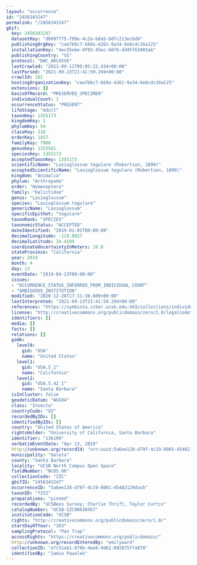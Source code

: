 ```yaml
---
layout: "occurrence"
id: "2456343247"
permalink: "/2456343247"
gbif:
  key: 2456343247
  datasetKey: "d6097f75-f99e-4c2a-b8a5-b0fc213ecbd0"
  publishingOrgKey: "cae7b6c7-669a-4261-9a34-6e8cdc16a125"
  installationKey: "4ec55ebe-9f92-45ec-b076-dd45f61003ab"
  publishingCountry: "US"
  protocol: "DWC_ARCHIVE"
  lastCrawled: "2021-09-11T09:05:22.434+00:00"
  lastParsed: "2021-09-23T21:41:59.294+00:00"
  crawlId: 161
  hostingOrganizationKey: "cae7b6c7-669a-4261-9a34-6e8cdc16a125"
  extensions: {}
  basisOfRecord: "PRESERVED_SPECIMEN"
  individualCount: 1
  occurrenceStatus: "PRESENT"
  lifeStage: "Adult"
  taxonKey: 1355173
  kingdomKey: 1
  phylumKey: 54
  classKey: 216
  orderKey: 1457
  familyKey: 7908
  genusKey: 1353501
  speciesKey: 1355173
  acceptedTaxonKey: 1355173
  scientificName: "Lasioglossum tegulare (Robertson, 1890)"
  acceptedScientificName: "Lasioglossum tegulare (Robertson, 1890)"
  kingdom: "Animalia"
  phylum: "Arthropoda"
  order: "Hymenoptera"
  family: "Halictidae"
  genus: "Lasioglossum"
  species: "Lasioglossum tegulare"
  genericName: "Lasioglossum"
  specificEpithet: "tegulare"
  taxonRank: "SPECIES"
  taxonomicStatus: "ACCEPTED"
  dateIdentified: "2019-01-01T00:00:00"
  decimalLongitude: -119.8827
  decimalLatitude: 34.4189
  coordinateUncertaintyInMeters: 10.0
  stateProvince: "California"
  year: 2019
  month: 4
  day: 13
  eventDate: "2019-04-13T00:00:00"
  issues:
  - "OCCURRENCE_STATUS_INFERRED_FROM_INDIVIDUAL_COUNT"
  - "AMBIGUOUS_INSTITUTION"
  modified: "2020-12-28T17:11:30.000+00:00"
  lastInterpreted: "2021-09-23T21:41:59.294+00:00"
  references: "https://symbiota.ccber.ucsb.edu:443/collections/individual/index.php?occid=136199"
  license: "http://creativecommons.org/publicdomain/zero/1.0/legalcode"
  identifiers: []
  media: []
  facts: []
  relations: []
  gadm:
    level0:
      gid: "USA"
      name: "United States"
    level1:
      gid: "USA.5_1"
      name: "California"
    level2:
      gid: "USA.5.42_1"
      name: "Santa Barbara"
  isInCluster: false
  geodeticDatum: "WGS84"
  class: "Insecta"
  countryCode: "US"
  recordedByIDs: []
  identifiedByIDs: []
  country: "United States of America"
  rightsHolder: "University of California, Santa Barbara"
  identifier: "136199"
  verbatimEventDate: "Apr 13, 2019"
  http://unknown.org/recordId: "urn:uuid:5a6ee128-d79f-4c19-8001-45482129dacb"
  municipality: "Goleta"
  county: "Santa Barbara"
  locality: "UCSB North Campus Open Space"
  fieldNumber: "NCOS_06"
  collectionCode: "IZC"
  gbifID: "2456343247"
  occurrenceID: "5a6ee128-d79f-4c19-8001-45482129dacb"
  taxonID: "7252"
  preparations: "pinned"
  recordedBy: "UCSBees Survey; Charlie Thrift, Taylor Curtis"
  catalogNumber: "UCSB-IZC00030457"
  institutionCode: "UCSB"
  rights: "http://creativecommons.org/publicdomain/zero/1.0/"
  startDayOfYear: "103"
  samplingProtocol: "Pan Trap"
  accessRights: "https://creativecommons.org/publicdomain/"
  http://unknown.org/recordEnteredBy: "emilyward"
  collectionID: "e7c51ab1-870b-4ee8-9d62-092875ffa870"
  identifiedBy: "Jamie Pawalek"
---
```

